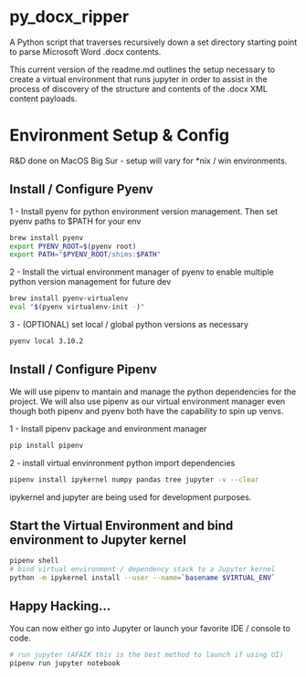 # py_docx_ripper
A Python script that traverses recursively down a set directory starting point to parse Microsoft Word .docx contents.

This current version of the readme.md outlines the setup necessary to create a virtual environment that runs jupyter in order to assist in the process of discovery of the structure and contents of the .docx XML content payloads.

# Environment Setup & Config
R&D done on MacOS Big Sur - setup will vary for *nix / win environments.

## Install / Configure Pyenv
1 - Install pyenv for python environment version management. Then set pyenv paths to $PATH for your env

```zsh
brew install pyenv
export PYENV_ROOT=$(pyenv root)
export PATH="$PYENV_ROOT/shims:$PATH"
```
2 - Install the virtual environment manager of pyenv to enable multiple python version management for future dev

```zsh
brew install pyenv-virtualenv
eval "$(pyenv virtualenv-init -)"
```

3 - (OPTIONAL) set local / global python versions as necessary

```zsh
pyenv local 3.10.2
```

## Install / Configure Pipenv
We will use pipenv to mantain and manage the python dependencies for the project.  We will also use pipenv as our virtual environment manager even though both pipenv and pyenv both have the capability to spin up venvs.

1 - Install pipenv package and environment manager

```zsh
pip install pipenv
```

2 - install virtual envinronment python import dependencies

```zsh
pipenv install ipykernel numpy pandas tree jupyter -v --clear
```

ipykernel and jupyter are being used for development purposes.  

## Start the Virtual Environment and bind environment to Jupyter kernel

```zsh
pipenv shell
# bind virtual environment / dependency stack to a Jupyter kernel
python -m ipykernel install --user --name=`basename $VIRTUAL_ENV`
```

## Happy Hacking...

You can now either go into Jupyter or launch your favorite IDE / console to code.

```zsh
# run jupyter (AFAIK this is the best method to launch if using UI)
pipenv run jupyter notebook
```